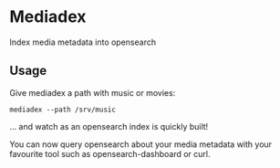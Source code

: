 # Mediadex

Index media metadata into opensearch

## Usage

Give mediadex a path with music or movies:
```
mediadex --path /srv/music
```

... and watch as an opensearch index is quickly built!

You can now query opensearch about your media metadata with your
favourite tool such as opensearch-dashboard or curl.
